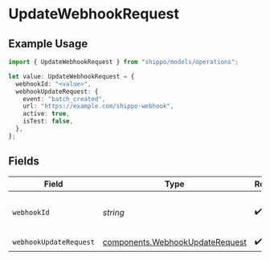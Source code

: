 # UpdateWebhookRequest

## Example Usage

```typescript
import { UpdateWebhookRequest } from "shippo/models/operations";

let value: UpdateWebhookRequest = {
  webhookId: "<value>",
  webhookUpdateRequest: {
    event: "batch_created",
    url: "https://example.com/shippo-webhook",
    active: true,
    isTest: false,
  },
};
```

## Fields

| Field                                                                              | Type                                                                               | Required                                                                           | Description                                                                        |
| ---------------------------------------------------------------------------------- | ---------------------------------------------------------------------------------- | ---------------------------------------------------------------------------------- | ---------------------------------------------------------------------------------- |
| `webhookId`                                                                        | *string*                                                                           | :heavy_check_mark:                                                                 | Object ID of the webhook to retrieve                                               |
| `webhookUpdateRequest`                                                             | [components.WebhookUpdateRequest](../../models/components/webhookupdaterequest.md) | :heavy_check_mark:                                                                 | N/A                                                                                |